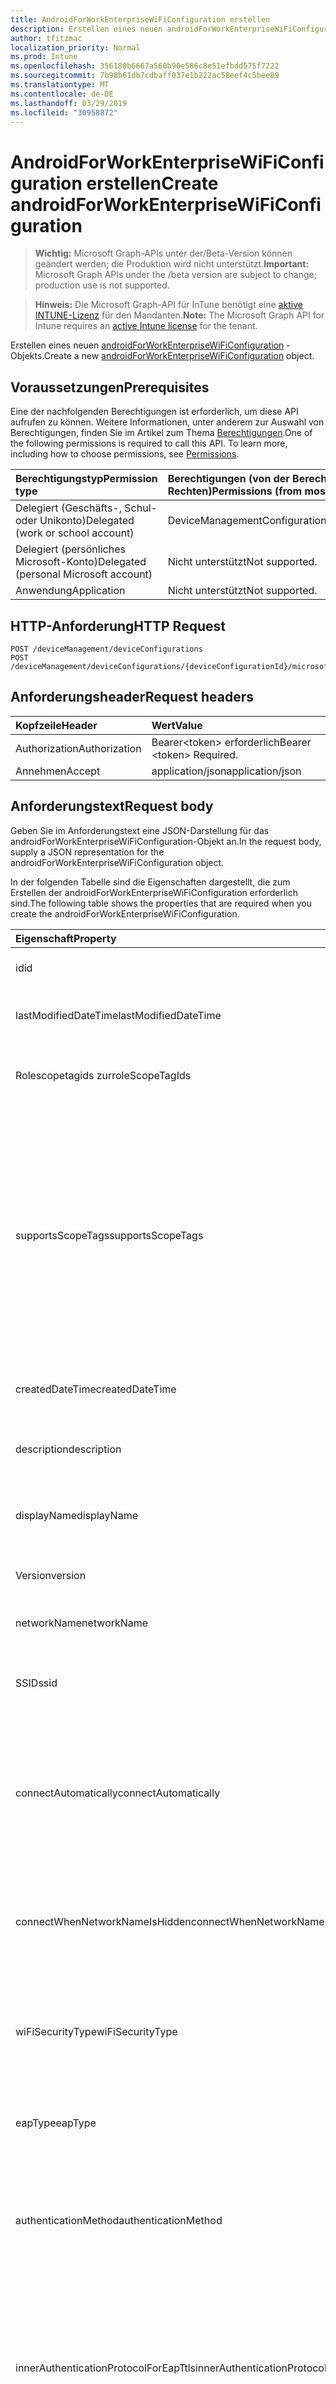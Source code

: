 ```yaml
---
title: AndroidForWorkEnterpriseWiFiConfiguration erstellen
description: Erstellen eines neuen androidForWorkEnterpriseWiFiConfiguration-Objekts.
author: tfitzmac
localization_priority: Normal
ms.prod: Intune
ms.openlocfilehash: 356180b6667a560b90e586c8e51efbdd575f7222
ms.sourcegitcommit: 7b98b61db7cdbaff037e1b222ac58eef4c5bee89
ms.translationtype: MT
ms.contentlocale: de-DE
ms.lasthandoff: 03/29/2019
ms.locfileid: "30958872"
---
```

# <a name="create-androidforworkenterprisewificonfiguration"></a><span data-ttu-id="1d819-103">AndroidForWorkEnterpriseWiFiConfiguration erstellen</span><span class="sxs-lookup"><span data-stu-id="1d819-103">Create androidForWorkEnterpriseWiFiConfiguration</span></span>

> <span data-ttu-id="1d819-104">**Wichtig:** Microsoft Graph-APIs unter der/Beta-Version können geändert werden; die Produktion wird nicht unterstützt.</span><span class="sxs-lookup"><span data-stu-id="1d819-104">**Important:** Microsoft Graph APIs under the /beta version are subject to change; production use is not supported.</span></span>

> <span data-ttu-id="1d819-105">**Hinweis:** Die Microsoft Graph-API für InTune benötigt eine [aktive INTUNE-Lizenz](https://go.microsoft.com/fwlink/?linkid=839381) für den Mandanten.</span><span class="sxs-lookup"><span data-stu-id="1d819-105">**Note:** The Microsoft Graph API for Intune requires an [active Intune license](https://go.microsoft.com/fwlink/?linkid=839381) for the tenant.</span></span>

<span data-ttu-id="1d819-106">Erstellen eines neuen [androidForWorkEnterpriseWiFiConfiguration](../resources/intune-deviceconfig-androidforworkenterprisewificonfiguration.md) -Objekts.</span><span class="sxs-lookup"><span data-stu-id="1d819-106">Create a new [androidForWorkEnterpriseWiFiConfiguration](../resources/intune-deviceconfig-androidforworkenterprisewificonfiguration.md) object.</span></span>

## <a name="prerequisites"></a><span data-ttu-id="1d819-107">Voraussetzungen</span><span class="sxs-lookup"><span data-stu-id="1d819-107">Prerequisites</span></span>
<span data-ttu-id="1d819-p101">Eine der nachfolgenden Berechtigungen ist erforderlich, um diese API aufrufen zu können. Weitere Informationen, unter anderem zur Auswahl von Berechtigungen, finden Sie im Artikel zum Thema [Berechtigungen](/graph/permissions-reference).</span><span class="sxs-lookup"><span data-stu-id="1d819-p101">One of the following permissions is required to call this API. To learn more, including how to choose permissions, see [Permissions](/graph/permissions-reference).</span></span>

|<span data-ttu-id="1d819-110">Berechtigungstyp</span><span class="sxs-lookup"><span data-stu-id="1d819-110">Permission type</span></span>|<span data-ttu-id="1d819-111">Berechtigungen (von der Berechtigung mit den meisten Rechten zu der mit den wenigsten Rechten)</span><span class="sxs-lookup"><span data-stu-id="1d819-111">Permissions (from most to least privileged)</span></span>|
|:---|:---|
|<span data-ttu-id="1d819-112">Delegiert (Geschäfts-, Schul- oder Unikonto)</span><span class="sxs-lookup"><span data-stu-id="1d819-112">Delegated (work or school account)</span></span>|<span data-ttu-id="1d819-113">DeviceManagementConfiguration.ReadWrite.All</span><span class="sxs-lookup"><span data-stu-id="1d819-113">DeviceManagementConfiguration.ReadWrite.All</span></span>|
|<span data-ttu-id="1d819-114">Delegiert (persönliches Microsoft-Konto)</span><span class="sxs-lookup"><span data-stu-id="1d819-114">Delegated (personal Microsoft account)</span></span>|<span data-ttu-id="1d819-115">Nicht unterstützt</span><span class="sxs-lookup"><span data-stu-id="1d819-115">Not supported.</span></span>|
|<span data-ttu-id="1d819-116">Anwendung</span><span class="sxs-lookup"><span data-stu-id="1d819-116">Application</span></span>|<span data-ttu-id="1d819-117">Nicht unterstützt</span><span class="sxs-lookup"><span data-stu-id="1d819-117">Not supported.</span></span>|

## <a name="http-request"></a><span data-ttu-id="1d819-118">HTTP-Anforderung</span><span class="sxs-lookup"><span data-stu-id="1d819-118">HTTP Request</span></span>
<!-- {
  "blockType": "ignored"
}
-->
``` http
POST /deviceManagement/deviceConfigurations
POST /deviceManagement/deviceConfigurations/{deviceConfigurationId}/microsoft.graph.windowsDomainJoinConfiguration/networkAccessConfigurations
```

## <a name="request-headers"></a><span data-ttu-id="1d819-119">Anforderungsheader</span><span class="sxs-lookup"><span data-stu-id="1d819-119">Request headers</span></span>
|<span data-ttu-id="1d819-120">Kopfzeile</span><span class="sxs-lookup"><span data-stu-id="1d819-120">Header</span></span>|<span data-ttu-id="1d819-121">Wert</span><span class="sxs-lookup"><span data-stu-id="1d819-121">Value</span></span>|
|:---|:---|
|<span data-ttu-id="1d819-122">Authorization</span><span class="sxs-lookup"><span data-stu-id="1d819-122">Authorization</span></span>|<span data-ttu-id="1d819-123">Bearer&lt;token&gt; erforderlich</span><span class="sxs-lookup"><span data-stu-id="1d819-123">Bearer &lt;token&gt; Required.</span></span>|
|<span data-ttu-id="1d819-124">Annehmen</span><span class="sxs-lookup"><span data-stu-id="1d819-124">Accept</span></span>|<span data-ttu-id="1d819-125">application/json</span><span class="sxs-lookup"><span data-stu-id="1d819-125">application/json</span></span>|

## <a name="request-body"></a><span data-ttu-id="1d819-126">Anforderungstext</span><span class="sxs-lookup"><span data-stu-id="1d819-126">Request body</span></span>
<span data-ttu-id="1d819-127">Geben Sie im Anforderungstext eine JSON-Darstellung für das androidForWorkEnterpriseWiFiConfiguration-Objekt an.</span><span class="sxs-lookup"><span data-stu-id="1d819-127">In the request body, supply a JSON representation for the androidForWorkEnterpriseWiFiConfiguration object.</span></span>

<span data-ttu-id="1d819-128">In der folgenden Tabelle sind die Eigenschaften dargestellt, die zum Erstellen der androidForWorkEnterpriseWiFiConfiguration erforderlich sind.</span><span class="sxs-lookup"><span data-stu-id="1d819-128">The following table shows the properties that are required when you create the androidForWorkEnterpriseWiFiConfiguration.</span></span>

|<span data-ttu-id="1d819-129">Eigenschaft</span><span class="sxs-lookup"><span data-stu-id="1d819-129">Property</span></span>|<span data-ttu-id="1d819-130">Typ</span><span class="sxs-lookup"><span data-stu-id="1d819-130">Type</span></span>|<span data-ttu-id="1d819-131">Beschreibung</span><span class="sxs-lookup"><span data-stu-id="1d819-131">Description</span></span>|
|:---|:---|:---|
|<span data-ttu-id="1d819-132">id</span><span class="sxs-lookup"><span data-stu-id="1d819-132">id</span></span>|<span data-ttu-id="1d819-133">String</span><span class="sxs-lookup"><span data-stu-id="1d819-133">String</span></span>|<span data-ttu-id="1d819-134">Schlüssel der Entität</span><span class="sxs-lookup"><span data-stu-id="1d819-134">Key of the entity.</span></span> <span data-ttu-id="1d819-135">Geerbt von [deviceConfiguration](../resources/intune-deviceconfig-deviceconfiguration.md).</span><span class="sxs-lookup"><span data-stu-id="1d819-135">Inherited from [deviceConfiguration](../resources/intune-deviceconfig-deviceconfiguration.md)</span></span>|
|<span data-ttu-id="1d819-136">lastModifiedDateTime</span><span class="sxs-lookup"><span data-stu-id="1d819-136">lastModifiedDateTime</span></span>|<span data-ttu-id="1d819-137">DateTimeOffset</span><span class="sxs-lookup"><span data-stu-id="1d819-137">DateTimeOffset</span></span>|<span data-ttu-id="1d819-138">Datum und Uhrzeit der letzten Änderung des Objekts.</span><span class="sxs-lookup"><span data-stu-id="1d819-138">DateTime the object was last modified.</span></span> <span data-ttu-id="1d819-139">Geerbt von [deviceConfiguration](../resources/intune-deviceconfig-deviceconfiguration.md).</span><span class="sxs-lookup"><span data-stu-id="1d819-139">Inherited from [deviceConfiguration](../resources/intune-deviceconfig-deviceconfiguration.md)</span></span>|
|<span data-ttu-id="1d819-140">Rolescopetagids zur</span><span class="sxs-lookup"><span data-stu-id="1d819-140">roleScopeTagIds</span></span>|<span data-ttu-id="1d819-141">String collection</span><span class="sxs-lookup"><span data-stu-id="1d819-141">String collection</span></span>|<span data-ttu-id="1d819-142">Liste der Bereichs Tags für diese Entitätsinstanz.</span><span class="sxs-lookup"><span data-stu-id="1d819-142">List of Scope Tags for this Entity instance.</span></span> <span data-ttu-id="1d819-143">Geerbt von [deviceConfiguration](../resources/intune-deviceconfig-deviceconfiguration.md).</span><span class="sxs-lookup"><span data-stu-id="1d819-143">Inherited from [deviceConfiguration](../resources/intune-deviceconfig-deviceconfiguration.md)</span></span>|
|<span data-ttu-id="1d819-144">supportsScopeTags</span><span class="sxs-lookup"><span data-stu-id="1d819-144">supportsScopeTags</span></span>|<span data-ttu-id="1d819-145">Boolescher Wert</span><span class="sxs-lookup"><span data-stu-id="1d819-145">Boolean</span></span>|<span data-ttu-id="1d819-146">Gibt an, ob die zugrunde liegende Gerätekonfiguration die Zuweisung von Bereichs Tags unterstützt.</span><span class="sxs-lookup"><span data-stu-id="1d819-146">Indicates whether or not the underlying Device Configuration supports the assignment of scope tags.</span></span> <span data-ttu-id="1d819-147">Das Zuweisen zur ScopeTags-Eigenschaft ist nicht zulässig, wenn dieser Wert auf false festgelegt ist und Entitäten für bereichsbezogene Benutzer nicht sichtbar sind.</span><span class="sxs-lookup"><span data-stu-id="1d819-147">Assigning to the ScopeTags property is not allowed when this value is false and entities will not be visible to scoped users.</span></span> <span data-ttu-id="1d819-148">Dies geschieht für in Silverlight erstellte Legacy Richtlinien und kann durch Löschen und erneutes Erstellen der Richtlinie im Azure-Portal aufgelöst werden.</span><span class="sxs-lookup"><span data-stu-id="1d819-148">This occurs for Legacy policies created in Silverlight and can be resolved by deleting and recreating the policy in the Azure Portal.</span></span> <span data-ttu-id="1d819-149">Diese Eigenschaft ist schreibgeschützt.</span><span class="sxs-lookup"><span data-stu-id="1d819-149">This property is read-only.</span></span> <span data-ttu-id="1d819-150">Geerbt von [deviceConfiguration](../resources/intune-deviceconfig-deviceconfiguration.md).</span><span class="sxs-lookup"><span data-stu-id="1d819-150">Inherited from [deviceConfiguration](../resources/intune-deviceconfig-deviceconfiguration.md)</span></span>|
|<span data-ttu-id="1d819-151">createdDateTime</span><span class="sxs-lookup"><span data-stu-id="1d819-151">createdDateTime</span></span>|<span data-ttu-id="1d819-152">DateTimeOffset</span><span class="sxs-lookup"><span data-stu-id="1d819-152">DateTimeOffset</span></span>|<span data-ttu-id="1d819-153">Datum und Uhrzeit der Erstellung des Objekts.</span><span class="sxs-lookup"><span data-stu-id="1d819-153">DateTime the object was created.</span></span> <span data-ttu-id="1d819-154">Geerbt von [deviceConfiguration](../resources/intune-deviceconfig-deviceconfiguration.md).</span><span class="sxs-lookup"><span data-stu-id="1d819-154">Inherited from [deviceConfiguration](../resources/intune-deviceconfig-deviceconfiguration.md)</span></span>|
|<span data-ttu-id="1d819-155">description</span><span class="sxs-lookup"><span data-stu-id="1d819-155">description</span></span>|<span data-ttu-id="1d819-156">Zeichenfolge</span><span class="sxs-lookup"><span data-stu-id="1d819-156">String</span></span>|<span data-ttu-id="1d819-157">Beschreibung der Gerätekonfiguration (vom Administrator festgelegt).</span><span class="sxs-lookup"><span data-stu-id="1d819-157">Admin provided description of the Device Configuration.</span></span> <span data-ttu-id="1d819-158">Geerbt von [deviceConfiguration](../resources/intune-deviceconfig-deviceconfiguration.md).</span><span class="sxs-lookup"><span data-stu-id="1d819-158">Inherited from [deviceConfiguration](../resources/intune-deviceconfig-deviceconfiguration.md)</span></span>|
|<span data-ttu-id="1d819-159">displayName</span><span class="sxs-lookup"><span data-stu-id="1d819-159">displayName</span></span>|<span data-ttu-id="1d819-160">String</span><span class="sxs-lookup"><span data-stu-id="1d819-160">String</span></span>|<span data-ttu-id="1d819-161">Name der Gerätekonfiguration (vom Administrator festgelegt).</span><span class="sxs-lookup"><span data-stu-id="1d819-161">Admin provided name of the device configuration.</span></span> <span data-ttu-id="1d819-162">Geerbt von [deviceConfiguration](../resources/intune-deviceconfig-deviceconfiguration.md).</span><span class="sxs-lookup"><span data-stu-id="1d819-162">Inherited from [deviceConfiguration](../resources/intune-deviceconfig-deviceconfiguration.md)</span></span>|
|<span data-ttu-id="1d819-163">Version</span><span class="sxs-lookup"><span data-stu-id="1d819-163">version</span></span>|<span data-ttu-id="1d819-164">Int32</span><span class="sxs-lookup"><span data-stu-id="1d819-164">Int32</span></span>|<span data-ttu-id="1d819-165">Version der Gerätekonfiguration.</span><span class="sxs-lookup"><span data-stu-id="1d819-165">Version of the device configuration.</span></span> <span data-ttu-id="1d819-166">Geerbt von [deviceConfiguration](../resources/intune-deviceconfig-deviceconfiguration.md).</span><span class="sxs-lookup"><span data-stu-id="1d819-166">Inherited from [deviceConfiguration](../resources/intune-deviceconfig-deviceconfiguration.md)</span></span>|
|<span data-ttu-id="1d819-167">networkName</span><span class="sxs-lookup"><span data-stu-id="1d819-167">networkName</span></span>|<span data-ttu-id="1d819-168">String</span><span class="sxs-lookup"><span data-stu-id="1d819-168">String</span></span>|<span data-ttu-id="1d819-169">Netzwerk Name geerbt von [androidForWorkWiFiConfiguration](../resources/intune-deviceconfig-androidforworkwificonfiguration.md)</span><span class="sxs-lookup"><span data-stu-id="1d819-169">Network Name Inherited from [androidForWorkWiFiConfiguration](../resources/intune-deviceconfig-androidforworkwificonfiguration.md)</span></span>|
|<span data-ttu-id="1d819-170">SSID</span><span class="sxs-lookup"><span data-stu-id="1d819-170">ssid</span></span>|<span data-ttu-id="1d819-171">String</span><span class="sxs-lookup"><span data-stu-id="1d819-171">String</span></span>|<span data-ttu-id="1d819-172">Dies ist der Name des WLAN-Netzwerks, das auf alle Geräte übertragen wird.</span><span class="sxs-lookup"><span data-stu-id="1d819-172">This is the name of the Wi-Fi network that is broadcast to all devices.</span></span> <span data-ttu-id="1d819-173">Geerbt von [androidForWorkWiFiConfiguration](../resources/intune-deviceconfig-androidforworkwificonfiguration.md)</span><span class="sxs-lookup"><span data-stu-id="1d819-173">Inherited from [androidForWorkWiFiConfiguration](../resources/intune-deviceconfig-androidforworkwificonfiguration.md)</span></span>|
|<span data-ttu-id="1d819-174">connectAutomatically</span><span class="sxs-lookup"><span data-stu-id="1d819-174">connectAutomatically</span></span>|<span data-ttu-id="1d819-175">Boolescher Wert</span><span class="sxs-lookup"><span data-stu-id="1d819-175">Boolean</span></span>|<span data-ttu-id="1d819-176">Verbinden Sie sich automatisch, wenn sich dieses Netzwerk in Reichweite befindet.</span><span class="sxs-lookup"><span data-stu-id="1d819-176">Connect automatically when this network is in range.</span></span> <span data-ttu-id="1d819-177">Wenn Sie diesen Wert auf true festlegen, wird die Benutzereingabe übersprungen, und das Gerät wird automatisch mit dem WLAN verbunden.</span><span class="sxs-lookup"><span data-stu-id="1d819-177">Setting this to true will skip the user prompt and automatically connect the device to Wi-Fi network.</span></span> <span data-ttu-id="1d819-178">Geerbt von [androidForWorkWiFiConfiguration](../resources/intune-deviceconfig-androidforworkwificonfiguration.md)</span><span class="sxs-lookup"><span data-stu-id="1d819-178">Inherited from [androidForWorkWiFiConfiguration](../resources/intune-deviceconfig-androidforworkwificonfiguration.md)</span></span>|
|<span data-ttu-id="1d819-179">connectWhenNetworkNameIsHidden</span><span class="sxs-lookup"><span data-stu-id="1d819-179">connectWhenNetworkNameIsHidden</span></span>|<span data-ttu-id="1d819-180">Boolescher Wert</span><span class="sxs-lookup"><span data-stu-id="1d819-180">Boolean</span></span>|<span data-ttu-id="1d819-181">Wenn dieser Wert auf "true" festgelegt ist, wird das Gerät gezwungen, eine Verbindung mit einem Netzwerk herzustellen, das seine SSID nicht auf alle Geräte übermittelt.</span><span class="sxs-lookup"><span data-stu-id="1d819-181">When set to true, this profile forces the device to connect to a network that doesn't broadcast its SSID to all devices.</span></span> <span data-ttu-id="1d819-182">Geerbt von [androidForWorkWiFiConfiguration](../resources/intune-deviceconfig-androidforworkwificonfiguration.md)</span><span class="sxs-lookup"><span data-stu-id="1d819-182">Inherited from [androidForWorkWiFiConfiguration](../resources/intune-deviceconfig-androidforworkwificonfiguration.md)</span></span>|
|<span data-ttu-id="1d819-183">wiFiSecurityType</span><span class="sxs-lookup"><span data-stu-id="1d819-183">wiFiSecurityType</span></span>|[<span data-ttu-id="1d819-184">androidWiFiSecurityType</span><span class="sxs-lookup"><span data-stu-id="1d819-184">androidWiFiSecurityType</span></span>](../resources/intune-deviceconfig-androidwifisecuritytype.md)|<span data-ttu-id="1d819-185">Gibt an, ob der WLAN-Endpunkt einen EAP-basierten Sicherheitstyp verwendet.</span><span class="sxs-lookup"><span data-stu-id="1d819-185">Indicates whether Wi-Fi endpoint uses an EAP based security type.</span></span> <span data-ttu-id="1d819-186">Von [AndroidForWorkWiFiConfiguration](../resources/intune-deviceconfig-androidforworkwificonfiguration.md)geerbt.</span><span class="sxs-lookup"><span data-stu-id="1d819-186">Inherited from [androidForWorkWiFiConfiguration](../resources/intune-deviceconfig-androidforworkwificonfiguration.md).</span></span> <span data-ttu-id="1d819-187">Mögliche Werte sind: `open` und `wpaEnterprise`.</span><span class="sxs-lookup"><span data-stu-id="1d819-187">Possible values are: `open`, `wpaEnterprise`.</span></span>|
|<span data-ttu-id="1d819-188">eapType</span><span class="sxs-lookup"><span data-stu-id="1d819-188">eapType</span></span>|[<span data-ttu-id="1d819-189">androidEapType</span><span class="sxs-lookup"><span data-stu-id="1d819-189">androidEapType</span></span>](../resources/intune-deviceconfig-androideaptype.md)|<span data-ttu-id="1d819-190">Gibt den Typ des EAP-Protokolls an, das auf dem WLAN-Endpunkt (Router) festgelegt ist.</span><span class="sxs-lookup"><span data-stu-id="1d819-190">Indicates the type of EAP protocol set on the the Wi-Fi endpoint (router).</span></span> <span data-ttu-id="1d819-191">Mögliche Werte sind: `eapTls`, `eapTtls` und `peap`.</span><span class="sxs-lookup"><span data-stu-id="1d819-191">Possible values are: `eapTls`, `eapTtls`, `peap`.</span></span>|
|<span data-ttu-id="1d819-192">authenticationMethod</span><span class="sxs-lookup"><span data-stu-id="1d819-192">authenticationMethod</span></span>|[<span data-ttu-id="1d819-193">wiFiAuthenticationMethod</span><span class="sxs-lookup"><span data-stu-id="1d819-193">wiFiAuthenticationMethod</span></span>](../resources/intune-deviceconfig-wifiauthenticationmethod.md)|<span data-ttu-id="1d819-194">Gibt die AuthentifizierungsMethode an, die der Client (Gerät) verwenden muss, wenn der EAP-Typ auf PEAP oder EAP-TTLS konfiguriert ist.</span><span class="sxs-lookup"><span data-stu-id="1d819-194">Indicates the Authentication Method the client (device) needs to use when the EAP Type is configured to PEAP or EAP-TTLS.</span></span> <span data-ttu-id="1d819-195">Mögliche Werte sind: `certificate` und `usernameAndPassword`.</span><span class="sxs-lookup"><span data-stu-id="1d819-195">Possible values are: `certificate`, `usernameAndPassword`.</span></span>|
|<span data-ttu-id="1d819-196">innerAuthenticationProtocolForEapTtls</span><span class="sxs-lookup"><span data-stu-id="1d819-196">innerAuthenticationProtocolForEapTtls</span></span>|[<span data-ttu-id="1d819-197">nonEapAuthenticationMethodForEapTtlsType</span><span class="sxs-lookup"><span data-stu-id="1d819-197">nonEapAuthenticationMethodForEapTtlsType</span></span>](../resources/intune-deviceconfig-noneapauthenticationmethodforeapttlstype.md)|<span data-ttu-id="1d819-198">Nicht-EAP-Methode für die Authentifizierung (innere Identität) bei EAP-TTLS und AuthenticationMethod ist username und Password.</span><span class="sxs-lookup"><span data-stu-id="1d819-198">Non-EAP Method for Authentication (Inner Identity) when EAP Type is EAP-TTLS and Authenticationmethod is Username and Password.</span></span> <span data-ttu-id="1d819-199">Mögliche Werte sind: `unencryptedPassword`, `challengeHandshakeAuthenticationProtocol`, `microsoftChap` und `microsoftChapVersionTwo`.</span><span class="sxs-lookup"><span data-stu-id="1d819-199">Possible values are: `unencryptedPassword`, `challengeHandshakeAuthenticationProtocol`, `microsoftChap`, `microsoftChapVersionTwo`.</span></span>|
|<span data-ttu-id="1d819-200">innerAuthenticationProtocolForPeap</span><span class="sxs-lookup"><span data-stu-id="1d819-200">innerAuthenticationProtocolForPeap</span></span>|[<span data-ttu-id="1d819-201">nonEapAuthenticationMethodForPeap</span><span class="sxs-lookup"><span data-stu-id="1d819-201">nonEapAuthenticationMethodForPeap</span></span>](../resources/intune-deviceconfig-noneapauthenticationmethodforpeap.md)|<span data-ttu-id="1d819-202">Nicht-EAP-Methode für die Authentifizierung (innere Identität), wenn EAP-Typ PEAP und AuthenticationMethod der Benutzername und das Kennwort ist.</span><span class="sxs-lookup"><span data-stu-id="1d819-202">Non-EAP Method for Authentication (Inner Identity) when EAP Type is PEAP and Authenticationmethod is Username and Password.</span></span> <span data-ttu-id="1d819-203">Mögliche Werte sind: `none` und `microsoftChapVersionTwo`.</span><span class="sxs-lookup"><span data-stu-id="1d819-203">Possible values are: `none`, `microsoftChapVersionTwo`.</span></span>|
|<span data-ttu-id="1d819-204">Outeridentityprivacytemporaryvalue wurden</span><span class="sxs-lookup"><span data-stu-id="1d819-204">outerIdentityPrivacyTemporaryValue</span></span>|<span data-ttu-id="1d819-205">String</span><span class="sxs-lookup"><span data-stu-id="1d819-205">String</span></span>|<span data-ttu-id="1d819-206">Aktivieren Sie Identitätsdatenschutz (äußere Identität), wenn der EAP-Typ für EAP-TTLS oder PEAP konfiguriert ist.</span><span class="sxs-lookup"><span data-stu-id="1d819-206">Enable identity privacy (Outer Identity) when EAP Type is configured to EAP-TTLS or PEAP.</span></span> <span data-ttu-id="1d819-207">Die hier angegebene Zeichenfolge wird verwendet, um den Benutzernamen einzelner Benutzer zu maskieren, wenn Sie versuchen, eine Verbindung mit dem WLAN herzustellen.</span><span class="sxs-lookup"><span data-stu-id="1d819-207">The String provided here is used to mask the username of individual users when they attempt to connect to Wi-Fi network.</span></span>|



## <a name="response"></a><span data-ttu-id="1d819-208">Antwort</span><span class="sxs-lookup"><span data-stu-id="1d819-208">Response</span></span>
<span data-ttu-id="1d819-209">Bei erfolgreicher Ausführung gibt diese Methode den `201 Created` Antwortcode und ein [androidForWorkEnterpriseWiFiConfiguration](../resources/intune-deviceconfig-androidforworkenterprisewificonfiguration.md) -Objekt im Antworttext zurück.</span><span class="sxs-lookup"><span data-stu-id="1d819-209">If successful, this method returns a `201 Created` response code and a [androidForWorkEnterpriseWiFiConfiguration](../resources/intune-deviceconfig-androidforworkenterprisewificonfiguration.md) object in the response body.</span></span>

## <a name="example"></a><span data-ttu-id="1d819-210">Beispiel</span><span class="sxs-lookup"><span data-stu-id="1d819-210">Example</span></span>

### <a name="request"></a><span data-ttu-id="1d819-211">Anforderung</span><span class="sxs-lookup"><span data-stu-id="1d819-211">Request</span></span>
<span data-ttu-id="1d819-212">Nachfolgend sehen Sie ein Beispiel der Anforderung.</span><span class="sxs-lookup"><span data-stu-id="1d819-212">Here is an example of the request.</span></span>
``` http
POST https://graph.microsoft.com/beta/deviceManagement/deviceConfigurations
Content-type: application/json
Content-length: 772

{
  "@odata.type": "#microsoft.graph.androidForWorkEnterpriseWiFiConfiguration",
  "roleScopeTagIds": [
    "Role Scope Tag Ids value"
  ],
  "supportsScopeTags": true,
  "description": "Description value",
  "displayName": "Display Name value",
  "version": 7,
  "networkName": "Network Name value",
  "ssid": "Ssid value",
  "connectAutomatically": true,
  "connectWhenNetworkNameIsHidden": true,
  "wiFiSecurityType": "wpaEnterprise",
  "eapType": "eapTtls",
  "authenticationMethod": "usernameAndPassword",
  "innerAuthenticationProtocolForEapTtls": "challengeHandshakeAuthenticationProtocol",
  "innerAuthenticationProtocolForPeap": "microsoftChapVersionTwo",
  "outerIdentityPrivacyTemporaryValue": "Outer Identity Privacy Temporary Value value"
}
```

### <a name="response"></a><span data-ttu-id="1d819-213">Antwort</span><span class="sxs-lookup"><span data-stu-id="1d819-213">Response</span></span>
<span data-ttu-id="1d819-p119">Nachfolgend sehen Sie ein Beispiel der Antwort. Hinweis: Das hier gezeigte Antwortobjekt ist möglicherweise aus Platzgründen abgeschnitten. Von einem tatsächlichen Aufruf werden alle Eigenschaften zurückgegeben.</span><span class="sxs-lookup"><span data-stu-id="1d819-p119">Here is an example of the response. Note: The response object shown here may be truncated for brevity. All of the properties will be returned from an actual call.</span></span>
``` http
HTTP/1.1 201 Created
Content-Type: application/json
Content-Length: 944

{
  "@odata.type": "#microsoft.graph.androidForWorkEnterpriseWiFiConfiguration",
  "id": "742d953a-953a-742d-3a95-2d743a952d74",
  "lastModifiedDateTime": "2017-01-01T00:00:35.1329464-08:00",
  "roleScopeTagIds": [
    "Role Scope Tag Ids value"
  ],
  "supportsScopeTags": true,
  "createdDateTime": "2017-01-01T00:02:43.5775965-08:00",
  "description": "Description value",
  "displayName": "Display Name value",
  "version": 7,
  "networkName": "Network Name value",
  "ssid": "Ssid value",
  "connectAutomatically": true,
  "connectWhenNetworkNameIsHidden": true,
  "wiFiSecurityType": "wpaEnterprise",
  "eapType": "eapTtls",
  "authenticationMethod": "usernameAndPassword",
  "innerAuthenticationProtocolForEapTtls": "challengeHandshakeAuthenticationProtocol",
  "innerAuthenticationProtocolForPeap": "microsoftChapVersionTwo",
  "outerIdentityPrivacyTemporaryValue": "Outer Identity Privacy Temporary Value value"
}
```




